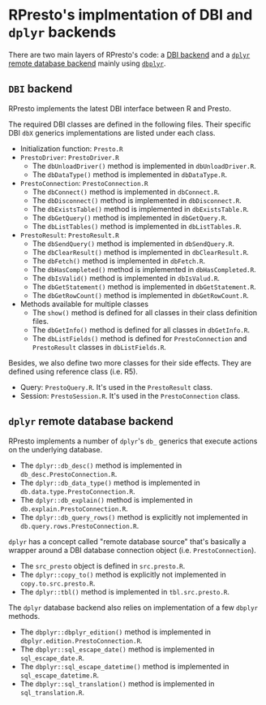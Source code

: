 # RPresto's implmentation of DBI and `dplyr` backends

There are two main layers of RPresto's code: a
[DBI backend](https://dbi.r-dbi.org/) and a
[`dplyr` remote database backend](https://dbplyr.tidyverse.org/articles/new-backend.html)
mainly using [`dbplyr`](https://dbplyr.tidyverse.org/).

## `DBI` backend

RPresto implements the latest DBI interface between R and Presto.

The required DBI classes are defined in the following files. Their specific DBI
`dbX` generics implementations are listed under each class.

* Initialization function: `Presto.R`
* `PrestoDriver`: `PrestoDriver.R`
  * The `dbUnloadDriver()` method is implemented in `dbUnloadDriver.R`.
  * The `dbDataType()` method is implemented in `dbDataType.R`.
* `PrestoConnection`: `PrestoConnection.R`
  * The `dbConnect()` method is implemented in `dbConnect.R`.
  * The `dbDisconnect()` method is implemented in `dbDisconnect.R`.
  * The `dbExistsTable()` method is implemented in `dbExistsTable.R`.
  * The `dbGetQuery()` method is implemented in `dbGetQuery.R`.
  * The `dbListTables()` method is implemented in `dbListTables.R`.
* `PrestoResult`: `PrestoResult.R`
  * The `dbSendQuery()` method is implemented in `dbSendQuery.R`.
  * The `dbClearResult()` method is implemented in `dbClearResult.R`.
  * The `dbFetch()` method is implemented in `dbFetch.R`.
  * The `dbHasCompleted()` method is implemented in `dbHasCompleted.R`.
  * The `dbIsValid()` method is implemented in `dbIsValud.R`.
  * The `dbGetStatement()` method is implemented in `dbGetStatement.R`.
  * The `dbGetRowCount()` method is implemented in `dbGetRowCount.R`.
* Methods available for multiple classes
  * The `show()` method is defined for all classes in their class definition
    files.
  * The `dbGetInfo()` method is defined for all classes in `dbGetInfo.R`.
  * The `dbListFields()` method is defined for `PrestoConnection` and
    `PrestoResult` classes in `dbListFields.R`.

Besides, we also define two more classes for their side effects. They are
defined using reference class (i.e. R5).

* Query: `PrestoQuery.R`. It's used in the `PrestoResult` class.
* Session: `PrestoSession.R`. It's used in the `PrestoConnection` class.

## `dplyr` remote database backend

RPresto implements a number of `dplyr`'s `db_` generics that execute actions on
the underlying database.
* The `dplyr::db_desc()` method is implemented in `db_desc.PrestoConnection.R`.
* The `dplyr::db_data_type()` method is implemented in
  `db.data.type.PrestoConnection.R`.
* The `dplyr::db_explain()` method is implemented in
  `db.explain.PrestoConnection.R`.
* The `dplyr::db_query_rows()` method is explicitly not implemented in
  `db.query.rows.PrestoConnection.R`.

`dplyr` has a concept called "remote database source" that's basically a wrapper
around a DBI database connection object (i.e. `PrestoConnection`).
* The `src_presto` object is defined in `src.presto.R`.
* The `dplyr::copy_to()` method is explicitly not implemented in
`copy.to.src.presto.R`.
* The `dplyr::tbl()` method is implemented in `tbl.src.presto.R`.

The `dplyr` database backend also relies on implementation of a few `dbplyr`
methods.
* The `dbplyr::dbplyr_edition()` method is implemented in
  `dbplyr.edition.PrestoConnection.R`.
* The `dbplyr::sql_escape_date()` method is implemented in
  `sql_escape_date.R`.
* The `dbplyr::sql_escape_datetime()` method is implemented in
  `sql_escape_datetime.R`.
* The `dbplyr::sql_translation()` method is implemented in
  `sql_translation.R`.
